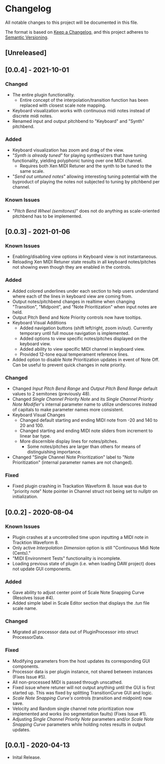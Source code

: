 # Changelog

All notable changes to this project will be documented in this file.

The format is based on [Keep a Changelog](https://keepachangelog.com/en/1.0.0/),
and this project adheres to [Semantic Versioning](https://semver.org/spec/v2.0.0.html).

## [Unreleased]

## [0.0.4] - 2021-10-01

### Changed

- The entire plugin functionality.
  - Entire concept of the interpolation/transition function has been replaced with closest scale note mapping.
- Keyboard visualization works with continuous midi notes instead of discrete midi notes.
- Renamed input and output pitchbend to "Keyboard" and "Synth" pitchbend.

### Added

- Keyboard visualization has zoom and drag of the view.
- "_Synth is already tuned_" for playing synthesizers that have tuning functionality, yielding polyphonic tuning over one MIDI channel.
  - Requires both Xen MIDI Retuner and the synth to be tuned to the same scale.
- "_Send out untuned notes_" allowing interesting tuning potential with the byproduct of playing the notes not subjected to tuning by pitchbend per channel.

### Known Issues

- "_Pitch Bend Wheel (semitones)_" does not do anything as scale-oriented pitchbend has to be implemented.

## [0.0.3] - 2021-01-06

### Known Issues

- Enabling/disabling view options in Keyboard view is not instantaneous.
- Reloading Xen MIDI Retuner state results in all keyboard notes/pitches not showing even though they are enabled in the controls.

### Added

- Added colored underlines under each section to help users understand where each of the lines in keyboard view are coming from.
- Output notes/pitchbend changes in realtime when changing "Transition", "Midpoint", and "Note Prioritization" when input notes are held.
- Output Pitch Bend and Note Priority controls now have tooltips.
- Keyboard Visual Additions
  - Added navigation buttons (shift left/right, zoom in/out). Currently temporary until full mouse navigation is implemented.
  - Added options to view specific notes/pitches displayed on the keyboard view.
  - Added ability to view specific MIDI channel in keyboard view.
  - Provided 12-tone equal temperament reference lines.
- Added option to disable Note Prioritization updates in event of Note Off. Can be useful to prevent quick changes in note priority.

### Changed

- Changed _Input Pitch Bend Range_ and _Output Pitch Bend Range_ default values to 2 semitones (previously 48).
- Changed _Single Channel Priority Note_ and its _Single Channel Priority Note Modifier_'s internal parameter name to utilize underscores instead of capitals to make parameter names more consistent.
- Keyboard Visual Changes
  - Changed default starting and ending MIDI note from -20 and 140 to 20 and 100.
  - Changed starting and ending MIDI note sliders from increment to linear bar type.
  - More discernible display lines for notes/pitches.
    - Some notes/pitches are larger than others for means of distinguishing importance.
- Changed "Single Channel Note Prioritization" label to "Note Prioritization" (internal parameter names are not changed).

### Fixed

- Fixed plugin crashing in Trackation Waveform 8. Issue was due to "priority note" Note pointer in Channel struct not being set to nullptr on initialization.

## [0.0.2] - 2020-08-04

### Known Issues

- Plugin crashes at a uncontrolled time upon inputting a MIDI note in Tracktion Waveform 8.
- Only active _Interpolation Dimension_ option is still "Continuous Midi Note (Cents)."
- "MIDI Environment Tests" functionality is incomplete.
- Loading previous state of plugin (i.e. when loading DAW project) does not update GUI components.

### Added

- Gave ability to adjust center point of Scale Note Snapping Curve (Resolves Issue #4).
- Added simple label in Scale Editor section that displays the _.tun_ file scale name.

### Changed

- Migrated all processor data out of PluginProcessor into struct ProcessorData.

### Fixed

- Modifying parameters from the host updates its corresponding GUI components.
- Processor data is per plugin instance, not shared between instances (Fixes Issue #5).
- All non-processed MIDI is passed through unscathed.
- Fixed issue where retuner will not output anything until the GUI is first started up. This was fixed by splitting TransitionCurve GUI and logic.
- _Scale Note Snapping Curve's_ controls (transition and midpoint) now save.
- Velocity and Random single channel note prioritization now implemented and works (no segmentation faults) (Fixes Issue #1).
- Adjusting _Single Channel Priority Note_ parameters and/or _Scale Note Snapping Curve_ parameters while holding notes results in output updates.

## [0.0.1] - 2020-04-13

- Inital Release.
